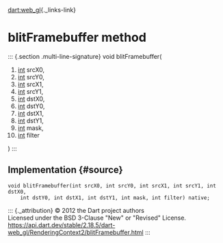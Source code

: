 [dart:web\_gl](../../dart-web_gl/dart-web_gl-library){._links-link}

blitFramebuffer method
======================

::: {.section .multi-line-signature}
void blitFramebuffer(

1.  [int](../../dart-core/int-class) srcX0,
2.  [int](../../dart-core/int-class) srcY0,
3.  [int](../../dart-core/int-class) srcX1,
4.  [int](../../dart-core/int-class) srcY1,
5.  [int](../../dart-core/int-class) dstX0,
6.  [int](../../dart-core/int-class) dstY0,
7.  [int](../../dart-core/int-class) dstX1,
8.  [int](../../dart-core/int-class) dstY1,
9.  [int](../../dart-core/int-class) mask,
10. [int](../../dart-core/int-class) filter

)
:::

Implementation {#source}
--------------

``` {.language-dart data-language="dart"}
void blitFramebuffer(int srcX0, int srcY0, int srcX1, int srcY1, int dstX0,
    int dstY0, int dstX1, int dstY1, int mask, int filter) native;
```

::: {._attribution}
© 2012 the Dart project authors\
Licensed under the BSD 3-Clause \"New\" or \"Revised\" License.\
<https://api.dart.dev/stable/2.18.5/dart-web_gl/RenderingContext2/blitFramebuffer.html>
:::
